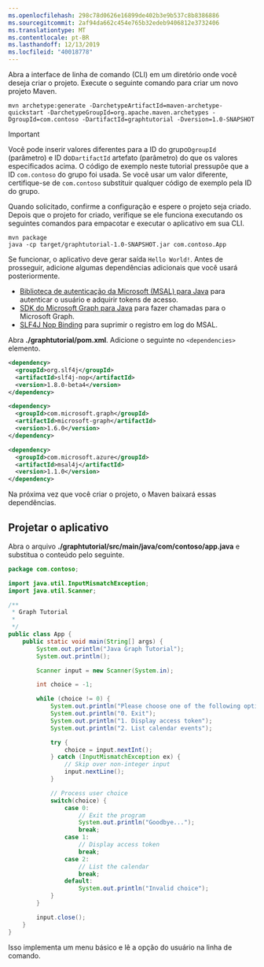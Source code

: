 ```yaml
---
ms.openlocfilehash: 298c78d0626e16899de402b3e9b537c8b8386886
ms.sourcegitcommit: 2af94da662c454e765b32edeb9406812e3732406
ms.translationtype: MT
ms.contentlocale: pt-BR
ms.lasthandoff: 12/13/2019
ms.locfileid: "40018778"
---
```

<!-- markdownlint-disable MD002 MD041 -->

Abra a interface de linha de comando (CLI) em um diretório onde você deseja criar o projeto. Execute o seguinte comando para criar um novo projeto Maven.

```Shell
mvn archetype:generate -DarchetypeArtifactId=maven-archetype-quickstart -DarchetypeGroupId=org.apache.maven.archetypes -DgroupId=com.contoso -DartifactId=graphtutorial -Dversion=1.0-SNAPSHOT
```

> [!IMPORTANT]
> Você pode inserir valores diferentes para a ID do grupo`DgroupId` (parâmetro) e ID do`DartifactId` artefato (parâmetro) do que os valores especificados acima. O código de exemplo neste tutorial pressupõe que a ID `com.contoso` do grupo foi usada. Se você usar um valor diferente, certifique-se de `com.contoso` substituir qualquer código de exemplo pela ID do grupo.

Quando solicitado, confirme a configuração e espere o projeto seja criado. Depois que o projeto for criado, verifique se ele funciona executando os seguintes comandos para empacotar e executar o aplicativo em sua CLI.

```Shell
mvn package
java -cp target/graphtutorial-1.0-SNAPSHOT.jar com.contoso.App
```

Se funcionar, o aplicativo deve gerar saída `Hello World!`. Antes de prosseguir, adicione algumas dependências adicionais que você usará posteriormente.

- [Biblioteca de autenticação da Microsoft (MSAL) para Java](https://github.com/AzureAD/microsoft-authentication-library-for-java) para autenticar o usuário e adquirir tokens de acesso.
- [SDK do Microsoft Graph para Java](https://github.com/microsoftgraph/msgraph-sdk-java) para fazer chamadas para o Microsoft Graph.
- [SLF4J Nop Binding](https://mvnrepository.com/artifact/org.slf4j/slf4j-nop) para suprimir o registro em log do MSAL.

Abra **./graphtutorial/pom.xml**. Adicione o seguinte no `<dependencies>` elemento.

```xml
<dependency>
  <groupId>org.slf4j</groupId>
  <artifactId>slf4j-nop</artifactId>
  <version>1.8.0-beta4</version>
</dependency>

<dependency>
  <groupId>com.microsoft.graph</groupId>
  <artifactId>microsoft-graph</artifactId>
  <version>1.6.0</version>
</dependency>

<dependency>
  <groupId>com.microsoft.azure</groupId>
  <artifactId>msal4j</artifactId>
  <version>1.1.0</version>
</dependency>
```

Na próxima vez que você criar o projeto, o Maven baixará essas dependências.

## <a name="design-the-app"></a>Projetar o aplicativo

Abra o arquivo **./graphtutorial/src/main/java/com/contoso/app.java** e substitua o conteúdo pelo seguinte.

```java
package com.contoso;

import java.util.InputMismatchException;
import java.util.Scanner;

/**
 * Graph Tutorial
 *
 */
public class App {
    public static void main(String[] args) {
        System.out.println("Java Graph Tutorial");
        System.out.println();

        Scanner input = new Scanner(System.in);

        int choice = -1;

        while (choice != 0) {
            System.out.println("Please choose one of the following options:");
            System.out.println("0. Exit");
            System.out.println("1. Display access token");
            System.out.println("2. List calendar events");

            try {
                choice = input.nextInt();
            } catch (InputMismatchException ex) {
                // Skip over non-integer input
                input.nextLine();
            }

            // Process user choice
            switch(choice) {
                case 0:
                    // Exit the program
                    System.out.println("Goodbye...");
                    break;
                case 1:
                    // Display access token
                    break;
                case 2:
                    // List the calendar
                    break;
                default:
                    System.out.println("Invalid choice");
            }
        }

        input.close();
    }
}
```

Isso implementa um menu básico e lê a opção do usuário na linha de comando.
